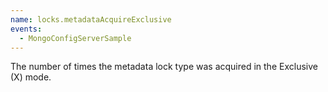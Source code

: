```yaml
---
name: locks.metadataAcquireExclusive
events:
  - MongoConfigServerSample
---
```


The number of times the metadata lock type was acquired in the Exclusive (X) mode.